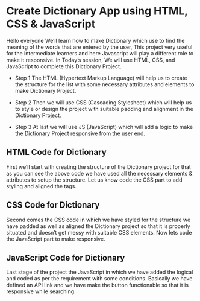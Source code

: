 # Create Dictionary App using HTML, CSS & JavaScript
Hello everyone We’ll learn how to make Dictionary which use to find the meaning of the words that are entered by the user, This project very useful for the intermediate learners and here Javascript will play a different role to make it responsive. In Today’s session, We will use HTML, CSS, and JavaScript to complete this Dictionary Project.

* Step 1
The HTML (Hypertext Markup Language) will help us to create the structure for the list with some necessary attributes and elements to make Dictionary Project.

* Step 2
Then we will use CSS (Cascading Stylesheet) which will help us to style or design the project with suitable padding and alignment in the Dictionary Project.

* Step 3
At last we will use JS (JavaScript) which will add a logic to make the Dictionary Project responsive from the user end.

## HTML Code for Dictionary
First we’ll start with creating the structure of the Dictionary project for that as you can see the above code we have used all the necessary elements & attributes to setup the structure. Let us know code the CSS part to add styling and aligned the tags.

## CSS Code for Dictionary
Second comes the CSS code in which we have styled for the structure we have padded as well as aligned the Dictionary project so that it is properly situated and doesn’t get messy with suitable CSS elements. Now lets code the JavaScript part to make responsive.

## JavaScript Code for Dictionary
Last stage of the project the JavaScript in which we have added the logical and coded as per the requirement with some conditions. Basically we have defined an API link and we have make the button functionable so that it is responsive while searching.

